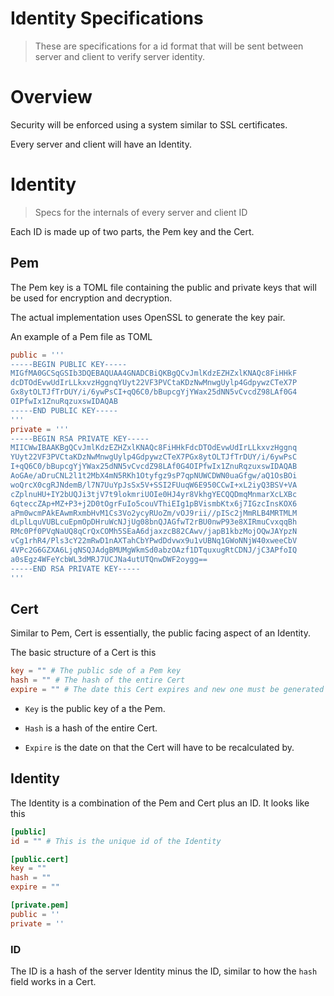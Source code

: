 # Identity Specifications

> These are specifications for a id format that will be sent between server and client to verify server identity.

# Overview

Security will be enforced using a system similar to SSL certificates.

Every server and client will have an Identity.

# Identity

> Specs for the internals of every server and client ID

Each ID is made up of two parts, the Pem key and the Cert.

## Pem

The Pem key is a TOML file containing the public and private keys that will be used for encryption and decryption. 

The actual implementation uses OpenSSL to generate the key pair.

An example of a Pem file as TOML

```toml
public = '''
-----BEGIN PUBLIC KEY-----
MIGfMA0GCSqGSIb3DQEBAQUAA4GNADCBiQKBgQCvJmlKdzEZHZxlKNAQc8FiHHkF
dcDTOdEvwUdIrLLkxvzHggnqYUyt22VF3PVCtaKDzNwMnwgUylp4GdpywzCTeX7P
Gx8ytOLTJfTrDUY/i/6ywPsCI+qQ6C0/bBupcgYjYWax25dNN5vCvcdZ98LAf0G4
OIPfwIx1ZnuRqzuxswIDAQAB
-----END PUBLIC KEY-----
'''
private = '''
-----BEGIN RSA PRIVATE KEY-----
MIICWwIBAAKBgQCvJmlKdzEZHZxlKNAQc8FiHHkFdcDTOdEvwUdIrLLkxvzHggnq
YUyt22VF3PVCtaKDzNwMnwgUylp4GdpywzCTeX7PGx8ytOLTJfTrDUY/i/6ywPsC
I+qQ6C0/bBupcgYjYWax25dNN5vCvcdZ98LAf0G4OIPfwIx1ZnuRqzuxswIDAQAB
AoGAe/aDruCNL2l1t2MbX4mN5RKh1Otyfgz9sP7qpNUWCDWN0uaGfgw/aQ1OsBOi
woQrcX0cgRJNdemB/l7N7UuYpJsSx5V+SSI2FUuqW6E950CCwI+xL2iyQ3BSV+VA
cZplnuHU+IY2bUQJi3tjV7t9lokmriUOIe0HJ4yr8VkhgYECQQDmqMnmarXcLXBc
6qteccZAp+MZ+P3+j2D0tOgrFuIo5couVThiEIg1pBVismbKtx6j7IGzcInsKOX6
aPm0wcmPAkEAwmRxmbHvM1Cs3Vo2ycyRUoZm/vOJ9rii//pISc2jMmRLB4MRTMLM
dLplLquVUBLcuEpmOpDHruWcNJjUg08bnQJAGfwT2rBU0nwP93e8XIRmuCvxqqBh
RMc0Pf0PVqNaUQ8qCrQxCOMh5SEaA6djaxzcB82CAwv/japB1kbzMojOQwJAYpzN
vCg1rhR4/Pls3cY22mRwD1nAXTahCbYPwdDdvwx9u1vUBNq1GWoNNjW40xweeCbV
4VPc2G6GZXA6LjqNSQJAdgBMUMgWkmSd0abzOAzf1DTquxugRtCDNJ/jC3APfoIQ
a0sEgz4WFeYcbWL3dMRJ7UCJNa4utUTQnwDWF2oygg==
-----END RSA PRIVATE KEY-----
'''
```

## Cert

Similar to Pem, Cert is essentially, the public facing aspect of an Identity.

The basic structure of a Cert is this

```toml
key = "" # The public sde of a Pem key
hash = "" # The hash of the entire Cert
expire = "" # The date this Cert expires and new one must be generated for the client
```

- `Key` is the public key of a the Pem.

- `Hash` is a hash of the entire Cert.

- `Expire` is the date on that the Cert will have to be recalculated by.

## Identity

The Identity is a combination of the Pem and Cert plus an ID. It looks like this

```toml
[public]
id = "" # This is the unique id of the Identity

[public.cert]
key = ""
hash = ""
expire = ""

[private.pem]
public = ''
private = ''
```

### ID

The ID is a hash of the server Identity minus the ID, similar to how the `hash` field works in a Cert.
